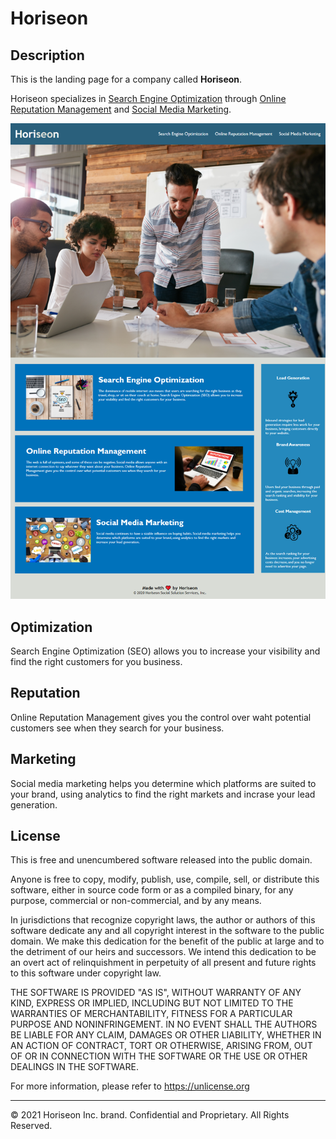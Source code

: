 # Horiseon

## Description

This is the landing page for a company called **Horiseon**.

Horiseon specializes in [Search Engine Optimization](#optimization) through [Online Reputation Management](#reputation) and [Social Media Marketing](#marketing).

![Screenshot of the Website](./assets/screenshot_fullsite.png)

## Optimization

Search Engine Optimization (SEO) allows you to increase your visibility and find the right customers for you business.

## Reputation

Online Reputation Management gives you the control over waht potential customers see when they search for your business.

## Marketing

Social media marketing helps you determine which platforms are suited to your brand, using analytics to find the right markets and incrase your lead generation.

## License

This is free and unencumbered software released into the public domain.

Anyone is free to copy, modify, publish, use, compile, sell, or
distribute this software, either in source code form or as a compiled
binary, for any purpose, commercial or non-commercial, and by any
means.

In jurisdictions that recognize copyright laws, the author or authors
of this software dedicate any and all copyright interest in the
software to the public domain. We make this dedication for the benefit
of the public at large and to the detriment of our heirs and
successors. We intend this dedication to be an overt act of
relinquishment in perpetuity of all present and future rights to this
software under copyright law.

THE SOFTWARE IS PROVIDED "AS IS", WITHOUT WARRANTY OF ANY KIND,
EXPRESS OR IMPLIED, INCLUDING BUT NOT LIMITED TO THE WARRANTIES OF
MERCHANTABILITY, FITNESS FOR A PARTICULAR PURPOSE AND NONINFRINGEMENT.
IN NO EVENT SHALL THE AUTHORS BE LIABLE FOR ANY CLAIM, DAMAGES OR
OTHER LIABILITY, WHETHER IN AN ACTION OF CONTRACT, TORT OR OTHERWISE,
ARISING FROM, OUT OF OR IN CONNECTION WITH THE SOFTWARE OR THE USE OR
OTHER DEALINGS IN THE SOFTWARE.

For more information, please refer to <https://unlicense.org>

---

© 2021 Horiseon Inc. brand. Confidential and Proprietary. All Rights Reserved.
